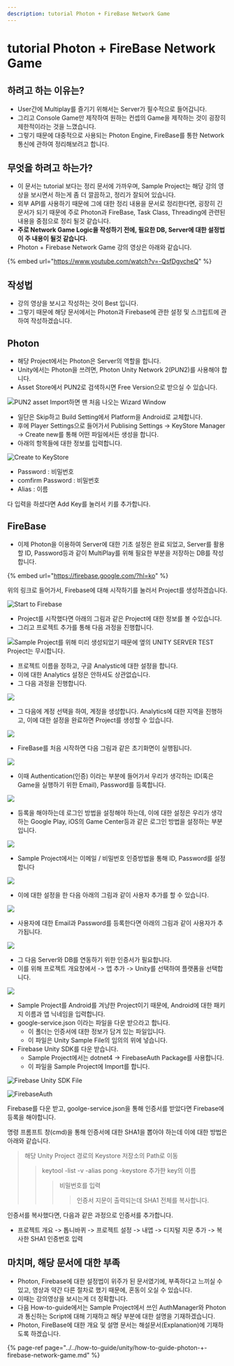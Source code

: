 ```yaml
---
description: tutorial Photon + FireBase Network Game
---
```


# tutorial Photon + FireBase Network Game

## 하려고 하는 이유는?

* User간에 Multiplay를 즐기기 위해서는 Server가 필수적으로 들어갑니다.
* 그리고 Console Game만 제작하여 원하는 컨셉의 Game을 제작하는 것이 굉장히 제한적이라는 것을 느꼈습니다.
* 그렇기 때문에 대중적으로 사용되는 Photon Engine, FireBase를 통한 Network 통신에 관하여 정리해보려고 합니다.

## 무엇을 하려고 하는가?

* 이 문서는 tutorial 보다는 정리 문서에 가까우며, Sample Project는 해당 강의 영상을 보시면서 하는게 좀 더 깔끔하고, 정리가 잘되어 있습니다.
* 외부 API를 사용하기 때문에 그에 대한 정리 내용을 문서로 정리한다면, 굉장히 긴 문서가 되기 때문에 주로 Photon과 FireBase, Task Class, Threading에 관련된 내용을 중점으로 정리 될것 같습니다.
* **주로 Network Game Logic을 작성하기 전에, 필요한 DB, Server에 대한 설정법이 주 내용이 될것 같습니다.**
* Photon + Firebase Network Game 강의 영상은 아래와 같습니다.

{% embed url="https://www.youtube.com/watch?v=-QsfDgvcheQ" %}

## 작성법

* 강의 영상을 보시고 작성하는 것이 Best 입니다.
* 그렇기 때문에 해당 문서에서는 Photon과 Firebase에 관한 설정 및 스크립트에 관하여 작성하겠습니다.

## Photon

* 해당 Project에서는 Photon은 Server의 역할을 합니다.
* Unity에서는 Photon을 쓰려면, Photon Unity Network 2\(PUN2\)를 사용해야 합니다.
* Asset Store에서 PUN2로 검색하시면 Free Version으로 받으실 수 있습니다.

![PUN2 asset Import&#xD558;&#xBA74; &#xB9E8; &#xCC98;&#xC74C; &#xB098;&#xC624;&#xB294; Wizard Window](../../../.gitbook/assets/image%20%2837%29.png)

* 일단은 Skip하고 Build Setting에서 Platform을 Android로 교체합니다.
* 후에 Player Settings으로 들어가서 Publising Settings -&gt; KeyStore Manager -&gt; Create new를 통해 어떤 파일에서든 생성을 합니다.
* 아래의 항목들에 대한 정보를 입력합니다.

![Create to KeyStore ](../../../.gitbook/assets/image%20%28145%29.png)

* Password : 비밀번호
* comfirm Password : 비밀번호
* Alias : 이름

다 입력을 하셨다면 Add Key를 눌러서 키를 추가합니다.

## FireBase

* 이제 Photon을 이용하여 Server에 대한 기초 설정은 완료 되었고, Server를 활용할 ID, Password등과 같이 MultiPlay를 위해 필요한 부분을 저장하는 DB를 작성합니다.

{% embed url="https://firebase.google.com/?hl=ko" %}

위의 링크로 들어가서, Firebase에 대해 시작하기를 눌러서 Project를 생성하겠습니다.

![Start to Firebase](../../../.gitbook/assets/image%20%28142%29.png)

* Project를 시작했다면 아래의 그림과 같은 Project에 대한 정보를 볼 수있습니다. 
* 그리고 프로젝트 추가를 통해 다음 과정을 진행합니다.

![Sample Project&#xB97C; &#xC704;&#xD574; &#xBBF8;&#xB9AC; &#xC0DD;&#xC131;&#xB418;&#xC5C8;&#xAE30; &#xB54C;&#xBB38;&#xC5D0; &#xC606;&#xC758; UNITY SERVER TEST Project&#xB294; &#xBB34;&#xC2DC;&#xD569;&#xB2C8;&#xB2E4;.](../../../.gitbook/assets/image%20%28152%29.png)

* 프로젝트 이름을 정하고, 구글 Analystic에 대한 설정을 합니다.
* 이에 대한 Analytics 설정은 안하셔도 상관없습니다.
* 그 다음 과정을 진행합니다.

![](../../../.gitbook/assets/image%20%28156%29.png)

* 그 다음에 계정 선택을 하여, 계정을 생성합니다. Analytics에 대한 지역을 진행하고, 이에 대한 설정을 완료하면 Project를 생성할 수 있습니다.

![](../../../.gitbook/assets/image%20%28154%29.png)

* FireBase를 처음 시작하면 다음 그림과 같은 초기화면이 실행됩니다.

![](../../../.gitbook/assets/image%20%28143%29.png)

* 이때 Authentication\(인증\) 이라는 부분에 들어가서 우리가 생각하는 ID\(혹은 Game을 실행하기 위한 Email\), Password를 등록합니다.

![](../../../.gitbook/assets/image%20%28158%29.png)

* 등록을 해야하는데 로그인 방법을 설정해야 하는데, 이에 대한 설정은 우리가 생각하는 Google Play, iOS의 Game Center등과 같은 로그인 방법을 설정하는 부분입니다.

![](../../../.gitbook/assets/image%20%28147%29.png)

* Sample Project에서는 이메일 / 비밀번호 인증방법을 통해 ID, Password를 설정합니다

![](../../../.gitbook/assets/image%20%28149%29.png)

* 이에 대한 설정을 한 다음 아래의 그림과 같이 사용자 추가를 할 수 있습니다.

![](../../../.gitbook/assets/image%20%28144%29.png)

* 사용자에 대한 Email과 Password를 등록한다면 아래의 그림과 같이 사용자가 추가됩니다.

![](../../../.gitbook/assets/image%20%28148%29.png)

* 그 다음 Server와 DB를 연동하기 위한 인증서가 필요합니다.
* 이를 위해 프로젝트 개요창에서 -&gt; 앱 추가 -&gt; Unity를 선택하여 플랫폼을 선택합니다.

![](../../../.gitbook/assets/image%20%28146%29.png)

* Sample Project를 Android를 겨냥한 Project이기 때문에, Android에 대한 패키지 이름과 앱 닉네임을 입력합니다.
* google-service.json 이라는 파일을 다운 받으라고 합니다.
  * 이 폴더는 인증서에 대한 정보가 담겨 있는 파일입니다.
  * 이 파일은 Unity Sample File의 임의의 위에 넣습니다.
* Firebase Unity SDK를 다운 받습니다.
  * Sample Project에서는 dotnet4 -&gt; FirebaseAuth Package를 사용합니다.
  * 이 파일을 Sample Project에 Import를 합니다.

![Firebase Unity SDK File](../../../.gitbook/assets/image%20%28151%29.png)

![FirebaseAuth](../../../.gitbook/assets/image%20%28159%29.png)



Firebase를 다운 받고, goolge-service.json을 통해 인증서를 받았다면 Firebase에 등록을 해야합니다.

명령 프롬프트 창\(cmd\)을 통해 인증서에 대한 SHA1을 뽑아야 하는데 이에 대한 방법은 아래와 같습니다.

> 해당  Unity Project 경로의 Keystore 저장소의 Path로 이동
>
> > keytool -list -v -alias pong -keystore 추가한 key의 이름
> >
> > > 비밀번호를 입력
> > >
> > > > 인증서 지문이 출력되는데 SHA1 전체를 복사합니다.

인증서를 복사했다면, 다음과 같은 과정으로 인증서를 추가합니다.

* 프로젝트 개요 -&gt; 톱니바퀴 -&gt; 프로젝트 설정 -&gt; 내앱 -&gt; 디지털 지문 추가 -&gt; 복사한 SHA1 인증번호 입력

## 마치며, 해당 문서에 대한 부족

* Photon, Firebase에 대한 설정법이 위주가 된 문서였기에, 부족하다고 느끼실 수 있고, 영상과 약간 다른 절차로 했기 때문에, 혼동이 오실 수 있습니다.
* 이때는 강의영상을 보시는게 더 정확합니다.
* 다음 How-to-guide에서는 Sample Project에서 쓰인 AuthManager와 Photon과 통신하는 Script에 대해 기재하고 해당 부분에 대한 설명을 기재하겠습니다.
* Photon, FireBase에 대한 개요 및 설명 문서는 해설문서\(Explanation\)에 기재하도록 하겠습니다.

{% page-ref page="../../how-to-guide/unity/how-to-guide-photon-+-firebase-network-game.md" %}






